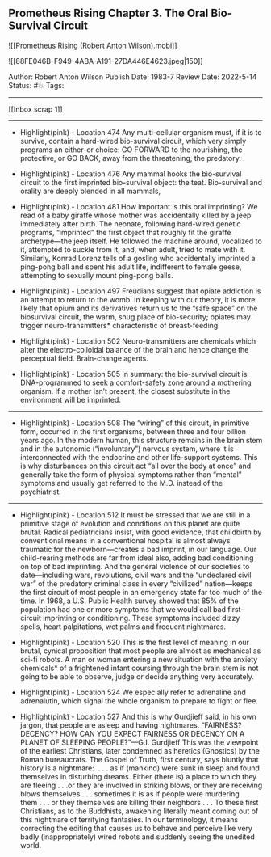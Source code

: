 ## Prometheus Rising Chapter 3. The Oral Bio-Survival Circuit

![[Prometheus Rising (Robert Anton Wilson).mobi]]

![[88FE046B-F949-4ABA-A191-27DA446E4623.jpeg|150]]

Author: Robert Anton Wilson
Publish Date: 1983-7
Review Date: 2022-5-14
Status: #💥
Tags:

___

[[Inbox scrap 1]]

___

- Highlight(pink) - Location 474
Any multi-cellular organism must, if it is to survive, contain a hard-wired bio-survival circuit, which very simply programs an either-or choice: GO FORWARD to the nourishing, the protective, or GO BACK, away from the threatening, the predatory.

- Highlight(pink) - Location 476
Any mammal hooks the bio-survival circuit to the first imprinted bio-survival object: the teat. Bio-survival and orality are deeply blended in all mammals,

 - Highlight(pink) - Location 481
How important is this oral imprinting? We read of a baby giraffe whose mother was accidentally killed by a jeep immediately after birth. The neonate, following hard-wired genetic programs, “imprinted” the first object that roughly fit the giraffe archetype—the jeep itself. He followed the machine around, vocalized to it, attempted to suckle from it, and, when adult, tried to mate with it. Similarly, Konrad Lorenz tells of a gosling who accidentally imprinted a ping-pong ball and spent his adult life, indifferent to female geese, attempting to sexually mount ping-pong balls.

- Highlight(pink) - Location 497
Freudians suggest that opiate addiction is an attempt to return to the womb. In keeping with our theory, it is more likely that opium and its derivatives return us to the “safe space” on the biosurvival circuit, the warm, snug place of bio-security; opiates may trigger neuro-transmitters* characteristic of breast-feeding.

- Highlight(pink) - Location 502
Neuro-transmitters are chemicals which alter the electro-colloidal balance of the brain and hence change the perceptual field. Brain-change agents. 

- Highlight(pink) - Location 505
In summary: the bio-survival circuit is DNA-programmed to seek a comfort-safety zone around a mothering organism. If a mother isn’t present, the closest substitute in the environment will be imprinted.

___

- Highlight(pink) - Location 508
The “wiring” of this circuit, in primitive form, occurred in the first organisms, between three and four billion years ago. In the modern human, this structure remains in the brain stem and in the autonomic (“involuntary”) nervous system, where it is interconnected with the endocrine and other life-support systems. This is why disturbances on this circuit act “all over the body at once” and generally take the form of physical symptoms rather than “mental” symptoms and usually get referred to the M.D. instead of the psychiatrist.

___

- Highlight(pink) - Location 512
It must be stressed that we are still in a primitive stage of evolution and conditions on this planet are quite brutal. Radical pediatricians insist, with good evidence, that childbirth by conventional means in a conventional hospital is almost always traumatic for the newborn—creates a bad imprint, in our language. Our child-rearing methods are far from ideal also, adding bad conditioning on top of bad imprinting. And the general violence of our societies to date—including wars, revolutions, civil wars and the “undeclared civil war” of the predatory criminal class in every “civilized” nation—keeps the first circuit of most people in an emergency state far too much of the time. In 1968, a U.S. Public Health survey showed that 85% of the population had one or more symptoms that we would call bad first-circuit imprinting or conditioning. These symptoms included dizzy spells, heart palpitations, wet palms and frequent nightmares.

- Highlight(pink) - Location 520
This is the first level of meaning in our brutal, cynical proposition that most people are almost as mechanical as sci-fi robots. A man or woman entering a new situation with the anxiety chemicals* of a frightened infant coursing through the brain stem is not going to be able to observe, judge or decide anything very accurately.

- Highlight(pink) - Location 524
We especially refer to adrenaline and adrenalutin, which signal the whole organism to prepare to fight or flee.

- Highlight(pink) - Location 527
And this is why Gurdjieff said, in his own jargon, that people are asleep and having nightmares. “FAIRNESS? DECENCY? HOW CAN YOU EXPECT FAIRNESS OR DECENCY ON A PLANET OF SLEEPING PEOPLE?”—G.I. Gurdjieff This was the viewpoint of the earliest Christians, later condemned as heretics (Gnostics) by the Roman bureaucrats. The Gospel of Truth, first century, says bluntly that history is a nightmare:  . . . as if (mankind) were sunk in sleep and found themselves in disturbing dreams. Either (there is) a place to which they are fleeing . . .or they are involved in striking blows, or they are receiving blows themselves . . . sometimes it is as if people were murdering them . . . or they themselves are killing their neighbors . . . To these first Christians, as to the Buddhists, awakening literally meant coming out of this nightmare of terrifying fantasies. In our terminology, it means correcting the editing that causes us to behave and perceive like very badly (inappropriately) wired robots and suddenly seeing the unedited world.